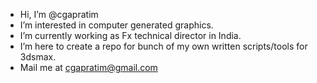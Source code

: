 - Hi, I’m @cgapratim
- I’m interested in computer generated graphics.
- I’m currently working as Fx technical director in India.
- I’m here to create a repo for bunch of my own written scripts/tools for 3dsmax.
- Mail me at cgapratim@gmail.com

<!---
cgapratim/cgapratim is a ✨ special ✨ repository because its `README.md` (this file) appears on your GitHub profile.
You can click the Preview link to take a look at your changes.
--->
